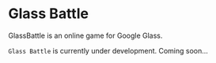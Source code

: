 Glass Battle
========

GlassBattle is an online game for Google Glass.

`Glass Battle` is currently under development.
Coming soon...
